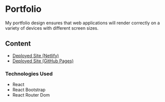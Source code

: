 # Portfolio

My portfolio design ensures that web applications will render correctly on a variety of devices with different screen sizes.

## Content

* <a href="https://optimistic-leavitt-ed7f86.netlify.app" target="_blank" rel="noreferrer">
    Deployed Site (Netlify)
  </a>

* <a href="https://rudy-menjivar.github.io/portfolio/" target="_blank" rel="noreferrer">
    Deployed Site (GitHub Pages)
  </a>

### Technologies Used
* React
* React Bootstrap
* React Router Dom